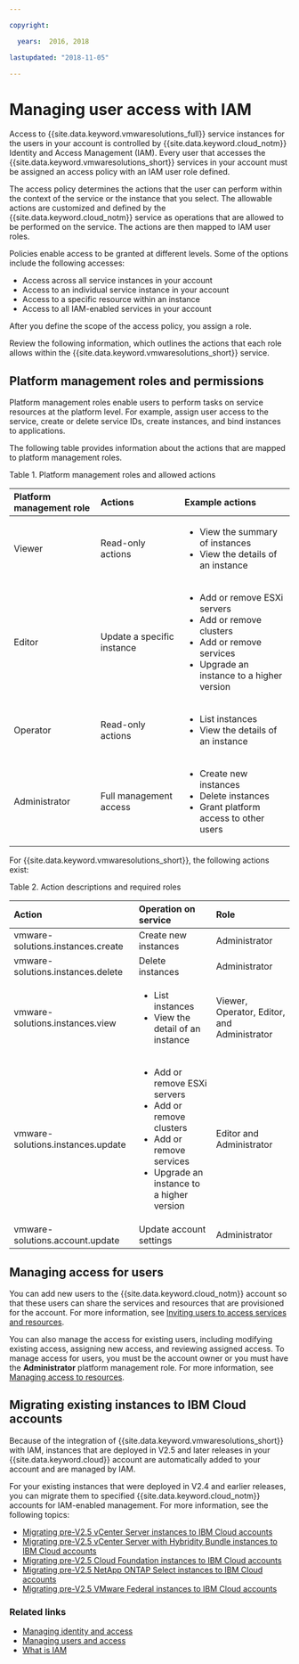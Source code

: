 ```yaml
---

copyright:

  years:  2016, 2018

lastupdated: "2018-11-05"

---
```


# Managing user access with IAM

Access to {{site.data.keyword.vmwaresolutions_full}} service instances for the users in your account is controlled by {{site.data.keyword.cloud_notm}} Identity and Access Management (IAM). Every user that accesses the {{site.data.keyword.vmwaresolutions_short}} services in your account must be assigned an access policy with an IAM user role defined.

The access policy determines the actions that the user can perform within the context of the service or the instance that you select. The allowable actions are customized and defined by the {{site.data.keyword.cloud_notm}} service as operations that are allowed to be performed on the service. The actions are then mapped to IAM user roles.

Policies enable access to be granted at different levels. Some of the options include the following accesses:

* Access across all service instances in your account
* Access to an individual service instance in your account
* Access to a specific resource within an instance
* Access to all IAM-enabled services in your account

After you define the scope of the access policy, you assign a role.

Review the following information, which outlines the actions that each role allows within the {{site.data.keyword.vmwaresolutions_short}} service.

## Platform management roles and permissions

Platform management roles enable users to perform tasks on service resources at the platform level. For example, assign user access to the service, create or delete service IDs, create instances, and bind instances to applications.

The following table provides information about the actions that are mapped to platform management roles.

Table 1. Platform management roles and allowed actions

| Platform management role | Actions | Example actions |
|:----------------- |:----------------- |:----------------- |
| Viewer | Read-only actions | <ul><li>View the summary of instances</li><li>View the details of an instance</li></ul>|
| Editor | Update a specific instance |<ul><li>Add or remove ESXi servers</li><li>Add or remove clusters</li><li>Add or remove services</li><li>Upgrade an instance to a higher version</li></ul> |
| Operator | Read-only actions | <ul><li>List instances</li><li>View the details of an instance</li></ul> |
| Administrator | Full management access |<ul><li>Create new instances</li><li>Delete instances</li><li>Grant platform access to other users</li></ul>|

For {{site.data.keyword.vmwaresolutions_short}}, the following actions exist:

Table 2. Action descriptions and required roles

| Action | Operation on service | Role |
|:------ |:-------------------- |:---- |
| vmware-solutions.instances.create | Create new instances | Administrator |
| vmware-solutions.instances.delete | Delete instances | Administrator |
| vmware-solutions.instances.view | <ul><li>List instances</li><li>View the detail of an instance</li></ul> | Viewer, Operator, Editor, and Administrator |
| vmware-solutions.instances.update | <ul><li>Add or remove ESXi servers</li><li>Add or remove clusters</li><li>Add or remove services</li><li>Upgrade an instance to a higher version</li></ul> | Editor and Administrator |
| vmware-solutions.account.update | Update account settings | Administrator |

## Managing access for users

You can add new users to the {{site.data.keyword.cloud_notm}} account so that these users can share the services and resources that are provisioned for the account. For more information, see [Inviting users to access services and resources](../vmonic/iamuserinvite.html).

You can also manage the access for existing users, including modifying existing access, assigning new access, and reviewing assigned access. To manage access for users, you must be the account owner or you must have the **Administrator** platform management role. For more information, see [Managing access to resources](../../../iam/mngiam.html).

## Migrating existing instances to IBM Cloud accounts

Because of the integration of {{site.data.keyword.vmwaresolutions_short}} with IAM, instances that are deployed in V2.5 and later releases in your {{site.data.keyword.cloud}} account are automatically added to your account and are managed by IAM.

For your existing instances that were deployed in V2.4 and earlier releases, you can migrate them to specified {{site.data.keyword.cloud_notm}} accounts for IAM-enabled management. For more information, see the following topics:
* [Migrating pre-V2.5 vCenter Server instances to IBM Cloud accounts](../vcenter/vc_addinstancetousraccount.html)
* [Migrating pre-V2.5 vCenter Server with Hybridity Bundle instances to IBM Cloud accounts](../vcenter/vc_hybrid_addinstancetousraccount.html)
* [Migrating pre-V2.5 Cloud Foundation instances to IBM Cloud accounts](../sddc/sd_addinstancetousraccount.html)
* [Migrating pre-V2.5 NetApp ONTAP Select instances to IBM Cloud accounts](../netapp/np_addinstancetousraccount.html)
* [Migrating pre-V2.5 VMware Federal instances to IBM Cloud accounts](../vcenter/vc_fed_addinstancetousraccount.html)

### Related links

* [Managing identity and access](../../../iam/quickstart.html)
* [Managing users and access](../../../iam/iamusermanage.html)
* [What is IAM](../../../iam/index.html)

